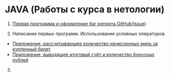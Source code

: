 # JAVA (Работы с курса в нетологии)

1. [Первая программа и оформление баг репорта GitHub(Issue)](https://github.com/VladikKat/1.The-first-program-in-Java.-Making-a-bug-report-on-GitHub-Issue-)
   
2. Написание первых программ. Использование условных операторов.
- [Приложение, рассчитывающее количество начисленных миль за купленный билет](https://github.com/VladikKat/Bonusi_bilet_NA_samolet/tree/main)
- [Приложение, выводящее итоговый счёт и количество бонусных рублей](https://github.com/VladikKat/Bonusi_za-oplaty-svazi/tree/main)
  
3.
